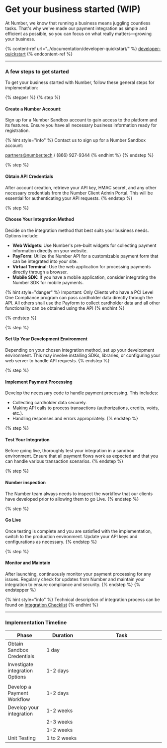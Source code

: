 # Get your business started (WIP)

At Number, we know that running a business means juggling countless tasks. That's why we've made our payment integration as simple and efficient as possible, so you can focus on what really matters—growing your business.

{% content-ref url="../documentation/developer-quickstart/" %}
[developer-quickstart](../documentation/developer-quickstart/)
{% endcontent-ref %}

***

### A few steps to get started&#x20;

To get your business started with Number, follow these general steps for implementation:

{% stepper %}
{% step %}
#### **Create a Number Account**:

Sign up for a Number Sandbox account to gain access to the platform and its features. Ensure you have all necessary business information ready for registration.

{% hint style="info" %}
Contact us to sign up for a Number Sandbox account:

[partners@number.tech](mailto:partners@number.tech)  /  (866) 927-9344
{% endhint %}
{% endstep %}

{% step %}
#### **Obtain API Credentials**

After account creation, retrieve your API key, HMAC secret, and any other necessary credentials from the Number Client Admin Portal. This will be essential for authenticating your API requests.
{% endstep %}

{% step %}
#### **Choose Your Integration Method**

Decide on the integration method that best suits your business needs. Options include:

* **Web Widgets**: Use Number's pre-built widgets for collecting payment information directly on your website.
* **PayForm**: Utilize the Number API for a customizable payment form that can be integrated into your site.
* **Virtual Terminal**: Use the web application for processing payments directly through a browser.
* **Mobile SDK**: If you have a mobile application, consider integrating the Number SDK for mobile payments.

{% hint style="danger" %}
Important: Only Clients who have a PCI Level One Compliance program can pass cardholder data directly through the API. All others shall use the Payform to collect cardholder data and all other functionality can be obtained using the API
{% endhint %}


{% endstep %}

{% step %}
#### **Set Up Your Development Environment**

Depending on your chosen integration method, set up your development environment. This may involve installing SDKs, libraries, or configuring your web server to handle API requests.
{% endstep %}

{% step %}
#### **Implement Payment Processing**

Develop the necessary code to handle payment processing. This includes:

* Collecting cardholder data securely.
* Making API calls to process transactions (authorizations, credits, voids, etc.).
* Handling responses and errors appropriately.
{% endstep %}

{% step %}
#### **Test Your Integration**

Before going live, thoroughly test your integration in a sandbox environment. Ensure that all payment flows work as expected and that you can handle various transaction scenarios.
{% endstep %}

{% step %}
#### Number inspection

The Number team always needs to inspect the workflow that our clients have developed prior to allowing them to go Live.
{% endstep %}

{% step %}
#### **Go Live**

Once testing is complete and you are satisfied with the implementation, switch to the production environment. Update your API keys and configurations as necessary.
{% endstep %}

{% step %}
#### **Monitor and Maintain**

After launching, continuously monitor your payment processing for any issues. Regularly check for updates from Number and maintain your integration to ensure compliance and security.
{% endstep %}
{% endstepper %}

{% hint style="info" %}
Technical description of integration process can be found on [Integration Checklist](../documentation/getting-started/integration-checklist.md)
{% endhint %}

***

### Implementation Timeline

<table><thead><tr><th width="134">Phase</th><th width="146">Duration</th><th width="469">Task</th></tr></thead><tbody><tr><td>Obtain Sandbox Credentials</td><td>1 day</td><td></td></tr><tr><td>Investigate integration Options</td><td>1-2 days</td><td></td></tr><tr><td></td><td></td><td></td></tr><tr><td>Develop a Payment Workflow</td><td>1-2 days</td><td></td></tr><tr><td>Develop your integration</td><td>1-2 weeks</td><td></td></tr><tr><td></td><td>2-3 weeks</td><td></td></tr><tr><td></td><td>1-2 weeks</td><td></td></tr><tr><td>Unit Testing</td><td>1 to 2 weeks</td><td></td></tr></tbody></table>
